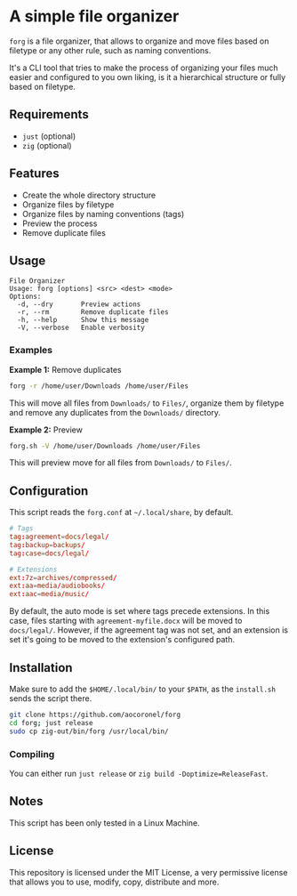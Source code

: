 # A simple file organizer

`forg` is a file organizer, that allows to organize and move files based on filetype or any other rule, such as naming conventions.

It's a CLI tool that tries to make the process of organizing your files much easier and configured to you own liking, is it a hierarchical structure or fully based on filetype.

## Requirements

- `just` (optional)
- `zig` (optional)

## Features

- Create the whole directory structure
- Organize files by filetype
- Organize files by naming conventions (tags)
- Preview the process
- Remove duplicate files

## Usage

```
File Organizer
Usage: forg [options] <src> <dest> <mode>
Options:
  -d, --dry       Preview actions
  -r, --rm        Remove duplicate files
  -h, --help      Show this message
  -V, --verbose   Enable verbosity
```

### Examples

**Example 1:** Remove duplicates

```bash
forg -r /home/user/Downloads /home/user/Files
```

This will move all files from `Downloads/` to `Files/`, organize them by filetype and remove any duplicates from the `Downloads/` directory.

**Example 2:** Preview

```bash
forg.sh -V /home/user/Downloads /home/user/Files
```

This will preview move for all files from `Downloads/` to `Files/`.

## Configuration

This script reads the `forg.conf` at `~/.local/share`, by default.

```conf
# Tags
tag:agreement=docs/legal/
tag:backup=backups/
tag:case=docs/legal/

# Extensions
ext:7z=archives/compressed/
ext:aa=media/audiobooks/
ext:aac=media/music/
```

By default, the auto mode is set where tags precede extensions. In this case, files starting with `agreement-myfile.docx` will be moved to `docs/legal/`. However, if the agreement tag was not set, and an extension is set it's going to be moved to the extension's configured path.

## Installation

Make sure to add the `$HOME/.local/bin/` to your `$PATH`, as the `install.sh` sends the script there.

```bash
git clone https://github.com/aocoronel/forg
cd forg; just release
sudo cp zig-out/bin/forg /usr/local/bin/
```

### Compiling

You can either run `just release` or `zig build -Doptimize=ReleaseFast`.

## Notes

This script has been only tested in a Linux Machine.

## License

This repository is licensed under the MIT License, a very permissive license that allows you to use, modify, copy, distribute and more.
